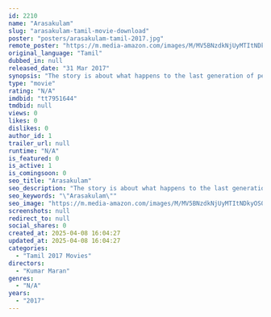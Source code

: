 ```yaml
---
id: 2210
name: "Arasakulam"
slug: "arasakulam-tamil-movie-download"
poster: "posters/arasakulam-tamil-2017.jpg"
remote_poster: "https://m.media-amazon.com/images/M/MV5BNzdkNjUyMTItNDkyOS00ZmM3LWE2MjEtZDNiMzRjYjE2MDcxXkEyXkFqcGdeQXVyMzUxNTU1Mzk@._V1_SX300.jpg"
original_language: "Tamil"
dubbed_in: null
released_date: "31 Mar 2017"
synopsis: "The story is about what happens to the last generation of people who belong to the Maruthu Pandiyar family. Their last bloodlines is Rekkaipandi, who is a small time don and his son Born to one of the most reputable men in the vil..."
type: "movie"
rating: "N/A"
imdbid: "tt7951644"
tmdbid: null
views: 0
likes: 0
dislikes: 0
author_id: 1
trailer_url: null
runtime: "N/A"
is_featured: 0
is_active: 1
is_comingsoon: 0
seo_title: "Arasakulam"
seo_description: "The story is about what happens to the last generation of people who belong to the Maruthu Pandiyar family. Their last bloodlines is Rekkaipandi, who is a small time don and his son Born to one of the most reputable men in the vil..."
seo_keywords: "\"Arasakulam\""
seo_image: "https://m.media-amazon.com/images/M/MV5BNzdkNjUyMTItNDkyOS00ZmM3LWE2MjEtZDNiMzRjYjE2MDcxXkEyXkFqcGdeQXVyMzUxNTU1Mzk@._V1_SX300.jpg"
screenshots: null
redirect_to: null
social_shares: 0
created_at: 2025-04-08 16:04:27
updated_at: 2025-04-08 16:04:27
categories:
  - "Tamil 2017 Movies"
directors:
  - "Kumar Maran"
genres:
  - "N/A"
years:
  - "2017"
---
```


